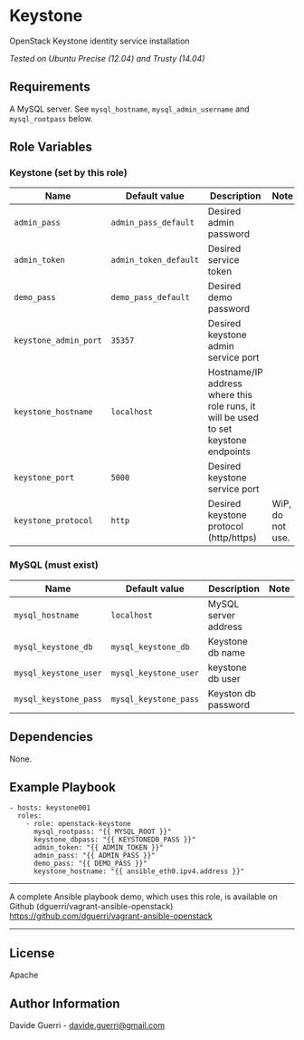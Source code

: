 Keystone
=========

OpenStack Keystone identity service installation

_Tested on Ubuntu Precise (12.04) and Trusty (14.04)_

Requirements
------------

A MySQL server. See `mysql_hostname`, `mysql_admin_username` and
`mysql_rootpass` below.


Role Variables
--------------

### Keystone (set by this role)

| Name | Default value | Description | Note |
|---  |---  |---  |--- |
| `admin_pass` | `admin_pass_default` | Desired admin password ||
| `admin_token` | `admin_token_default` | Desired service token ||
| `demo_pass` | `demo_pass_default` | Desired demo password ||
| `keystone_admin_port` | `35357` | Desired keystone admin service port ||
| `keystone_hostname` | `localhost` | Hostname/IP address where this role runs, it will be used to set keystone endpoints ||
| `keystone_port` | `5000` | Desired keystone service port ||
| `keystone_protocol` | `http` | Desired keystone protocol (http/https) | WiP, do not use. |


### MySQL (must exist)

| Name | Default value | Description | Note |
|---  |---  |---  |--- |
| `mysql_hostname` | `localhost` | MySQL server address ||
| `mysql_keystone_db` | `mysql_keystone_db` | Keystone db name ||
| `mysql_keystone_user` | `mysql_keystone_user` | keystone db user ||
| `mysql_keystone_pass` | `mysql_keystone_pass` | Keyston db password ||


Dependencies
------------

None.

Example Playbook
----------------

    - hosts: keystone001
      roles:
        - role: openstack-keystone
          mysql_rootpass: "{{ MYSQL_ROOT }}"
          keystone_dbpass: "{{ KEYSTONEDB_PASS }}"
          admin_token: "{{ ADMIN_TOKEN }}"
          admin_pass: "{{ ADMIN_PASS }}"
          demo_pass: "{{ DEMO_PASS }}"
          keystone_hostname: "{{ ansible_eth0.ipv4.address }}"

---

A complete Ansible playbook demo, which uses this role, is available on Github (dguerri/vagrant-ansible-openstack) <https://github.com/dguerri/vagrant-ansible-openstack>

---


License
-------

Apache

Author Information
------------------

Davide Guerri - davide.guerri@gmail.com
